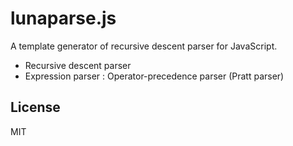 # lunaparse.js
A template generator of recursive descent parser for JavaScript.

- Recursive descent parser
- Expression parser : Operator-precedence parser (Pratt parser)

## License
MIT
